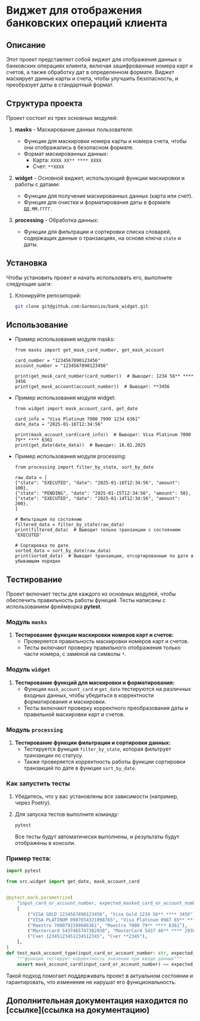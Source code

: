 # Виджет для отображения банковских операций клиента

## Описание

Этот проект представляет собой виджет для отображения данных о банковских операциях клиента, включая зашифрованные номера карт и счетов, а также обработку дат в определенном формате. Виджет маскирует данные карты и счета, чтобы улучшить безопасность, и преобразует даты в стандартный формат.

## Структура проекта

Проект состоит из трех основных модулей:

1. **masks** - Маскирование данных пользователя:
   - Функции для маскировки номера карты и номера счета, чтобы они отображались в безопасном формате.
   - Формат маскированных данных:
     - Карта: `XXXX XX** **** XXXX`
     - Счет: `**XXXX`

2. **widget** - Основной виджет, использующий функции маскировки и работы с датами:
   - Функции для получения маскированных данных (карта или счет).
   - Функция для очистки и форматирования даты в формате `ДД.ММ.ГГГГ`.

3. **processing** - Обработка данных:
   - Функции для фильтрации и сортировки списка словарей, содержащих данные о транзакциях, на основе ключа `state` и даты.

## Установка

Чтобы установить проект и начать использовать его, выполните следующие шаги:

1. Клонируйте репозиторий:
   ```bash
   git clone git@github.com:Garmonize/bank_widget.git
   ```

## Использование

- Пример использования модуля masks:

    ```
    from masks import get_mask_card_number, get_mask_account

    card_number = "1234567890123456"
    account_number = "1234567890123456"

    print(get_mask_card_number(card_number))  # Выводит: 1234 56** **** 3456
    print(get_mask_account(account_number))  # Выводит: **3456
    ```
- Пример использования модуля widget:

    ```
    from widget import mask_account_card, get_date

    card_info = "Visa Platinum 7000 7999 1234 6361"
    date_data = "2025-01-16T12:34:56"

    print(mask_account_card(card_info))  # Выводит: Visa Platinum 7000 79** **** 6361
    print(get_date(date_data))  # Выводит: 16.01.2025

    ```
  
- Пример использования модуля processing:

    ```
    from processing import filter_by_state, sort_by_date

    raw_data = [
    {"state": "EXECUTED", "date": "2025-01-16T12:34:56", "amount": 100},
    {"state": "PENDING", "date": "2025-01-15T12:34:56", "amount": 50},
    {"state": "EXECUTED", "date": "2025-01-14T12:34:56", "amount": 200},
    ]

    # Фильтрация по состоянию
    filtered_data = filter_by_state(raw_data)
    print(filtered_data)  # Выводит только транзакции с состоянием 'EXECUTED'

    # Сортировка по дате
    sorted_data = sort_by_date(raw_data)
    print(sorted_data)  # Выводит транзакции, отсортированные по дате в убывающем порядке
    ```
## Тестирование

Проект включает тесты для каждого из основных модулей, чтобы обеспечить правильность работы функций. Тесты написаны с использованием фреймворка **pytest**.

### Модуль `masks`

1. **Тестирование функции маскировки номеров карт и счетов:**
   - Проверяется правильность маскировки номеров карт и счетов.
   - Тесты включают проверку правильного отображения только части номера, с заменой на символы `*`.

### Модуль `widget`

1. **Тестирование функций для маскировки и форматирования:**
   - Функции `mask_account_card` и `get_date` тестируются на различных входных данных, чтобы убедиться в корректности форматирования и маскировки.
   - Тесты включают проверку корректного преобразования даты и правильной маскировки карт и счетов.

### Модуль `processing`

1. **Тестирование функции фильтрации и сортировки данных:**
   - Тестируется функция `filter_by_state`, которая фильтрует транзакции по статусу.
   - Также проверяется корректность работы функции сортировки транзакций по дате в функции `sort_by_date`.

### Как запустить тесты

1. Убедитесь, что у вас установлены все зависимости (например, через Poetry).
2. Для запуска тестов выполните команду:

    ```bash
    pytest
    ```

   Все тесты будут автоматически выполнены, и результаты будут отображены в консоли.

### Пример теста:

```python
import pytest

from src.widget import get_date, mask_account_card


@pytest.mark.parametrize(
    "input_card_or_account_number, expected_masked_card_or_account_number",
    [
        ("VISA GOLD 1234567890123456", "Visa Gold 1234 56** **** 3456"),
        ("VISA PLATINUM 0987654321098765", "Visa Platinum 0987 65** **** 8765"),
        ("Maestro 7000792289606361", "Maestro 7000 79** **** 6361"),
        ("Mastercard 5437465747382938", "MasterCard 5437 46** **** 2938"),
        ("Счет 12345123451234512345", "Счет **2345"),
    ],
)
def test_mask_account_type(input_card_or_account_number: str, expected_masked_card_or_account_number: str) -> None:
    """функция тестирует корректность значении при вводе данных"""
    assert mask_account_card(input_card_or_account_number) == expected_masked_card_or_account_number
   ```

Такой подход помогает поддерживать проект в актуальном состоянии и гарантировать, что изменения не нарушат его функциональность.

## Дополнительная документация находится по [ссылке](ссылка на документацию)

